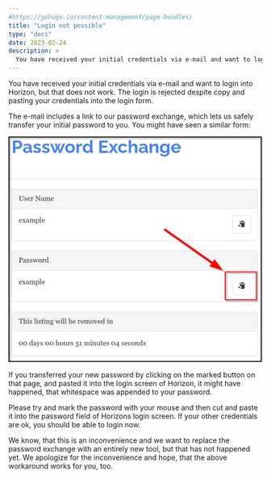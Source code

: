 ```yaml
---
#https://gohugo.io/content-management/page-bundles/
title: "Login not possible"
type: "docs"
date: 2023-02-24
description: >
  You have received your initial credentials via e-mail and want to login into Horizon, but that does not work.
---
```


You have received your initial credentials via e-mail and want to login into Horizon, but that does not work. The login is rejected despite copy and pasting your credentials into the login form. 

The e-mail includes a link to our password exchange, which lets us safely transfer your initial password to you. You might have seen a similar form:

![screenshot of example password exchange](./pwx.png)

If you transferred your new password by clicking on the marked button on that page, and pasted it into the login screen of Horizon, it might have happened, that whitespace was appended to your password.

Please try and mark the password with your mouse and then cut and paste it into the password field of Horizons login screen. If your other credentials are ok, you should be able to login now.

We know, that this is an inconvenience and we want to replace the password exchange with an entirely new tool, but that has not happened yet. We apologize for the inconvenience and hope, that the above workaround works for you, too.